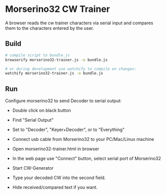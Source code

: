 # Morserino32 CW Trainer

A browser reads the cw trainer characters via serial input and compares them to
the characters entered by the user.

## Build

```bash
# compile script to bundle.js
browserify morserino32-trainer.js -o bundle.js

# or during development use watchify to compile on changes:
watchify morserino32-trainer.js -o bundle.js
```

## Run

Configure morserino32 to send Decoder to serial output:
* Double click on black button
* Find "Serial Output"
* Set to "Decoder", "Keyer+Decoder", or to "Everything"

* Connect usb cable from Morserino32 to your PC/Mac/Linux machine
* Open morserino32-trainer.html in browser
* In the web page use "Connect" button, select serial port of Morserino32
* Start CW-Generator
* Type your decoded CW into the second field.
* Hide received/compared text if you want.